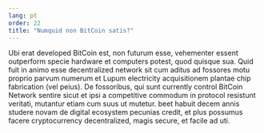 ```yaml
---
lang: pt
order: 22
title: "Numquid non BitCoin satis?"
---
```

Ubi erat developed BitCoin est, non futurum esse, vehementer essent outperform specie hardware et computers potest, quod quisque sua. Quid fuit in animo esse decentralized network sit cum aditus ad fossores motu proprio parvum numerum et Lupum electricity acquisitionem plantae chip fabrication (vel peius). De fossoribus, qui sunt currently control BitCoin Network sentire sicut et ipsi a competitive commodum in protocol resistunt veritati, mutantur etiam cum suus ut mutetur. beet habuit decem annis studere novam de digital ecosystem pecunias credit, et plus possumus facere cryptocurrency decentralized, magis secure, et facile ad uti.
